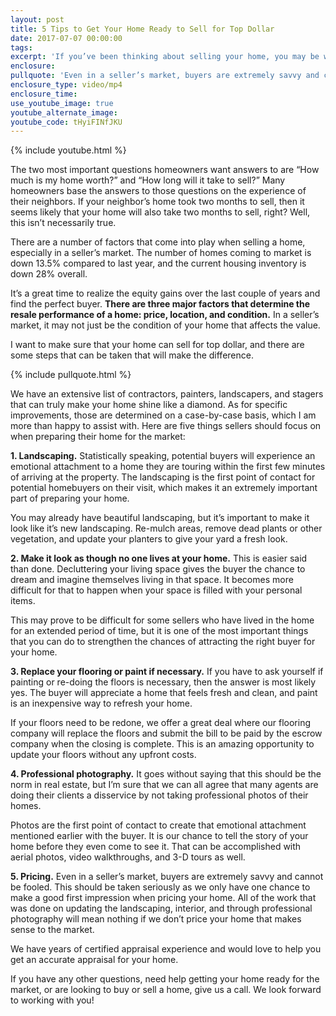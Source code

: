 ```yaml
---
layout: post
title: 5 Tips to Get Your Home Ready to Sell for Top Dollar
date: 2017-07-07 00:00:00
tags:
excerpt: 'If you’ve been thinking about selling your home, you may be worried that it’s not ready to sell. I’ve listed a few things you can do to get your home ready to sell for top dollar.'
enclosure:
pullquote: 'Even in a seller’s market, buyers are extremely savvy and cannot be fooled.'
enclosure_type: video/mp4
enclosure_time:
use_youtube_image: true
youtube_alternate_image:
youtube_code: tHyiFINfJKU
---
```



{% include youtube.html %}

The two most important questions homeowners want answers to are “How much is my home worth?” and “How long will it take to sell?” Many homeowners base the answers to those questions on the experience of their neighbors. If your neighbor’s home took two months to sell, then it seems likely that your home will also take two months to sell, right? Well, this isn’t necessarily true.

There are a number of factors that come into play when selling a home, especially in a seller’s market. The number of homes coming to market is down 13.5% compared to last year, and the current housing inventory is down 28% overall.

It’s a great time to realize the equity gains over the last couple of years and find the perfect buyer. **There are three major factors that determine the resale performance of a home: price, location, and condition.** In a seller’s market, it may not just be the condition of your home that affects the value.

I want to make sure that your home can sell for top dollar, and there are some steps that can be taken that will make the difference.

{% include pullquote.html %}

We have an extensive list of contractors, painters, landscapers, and stagers that can truly make your home shine like a diamond. As for specific improvements, those are determined on a case-by-case basis, which I am more than happy to assist with. Here are five things sellers should focus on when preparing their home for the market:

**1. Landscaping.** Statistically speaking, potential buyers will experience an emotional attachment to a home they are touring within the first few minutes of arriving at the property. The landscaping is the first point of contact for potential homebuyers on their visit, which makes it an extremely important part of preparing your home.

You may already have beautiful landscaping, but it’s important to make it look like it’s new landscaping. Re-mulch areas, remove dead plants or other vegetation, and update your planters to give your yard a fresh look.

**2. Make it look as though no one lives at your home.** This is easier said than done. Decluttering your living space gives the buyer the chance to dream and imagine themselves living in that space. It becomes more difficult for that to happen when your space is filled with your personal items.

This may prove to be difficult for some sellers who have lived in the home for an extended period of time, but it is one of the most important things that you can do to strengthen the chances of attracting the right buyer for your home.

**3. Replace your flooring or paint if necessary.** If you have to ask yourself if painting or re-doing the floors is necessary, then the answer is most likely yes. The buyer will appreciate a home that feels fresh and clean, and paint is an inexpensive way to refresh your home.

If your floors need to be redone, we offer a great deal where our flooring company will replace the floors and submit the bill to be paid by the escrow company when the closing is complete. This is an amazing opportunity to update your floors without any upfront costs.

**4. Professional photography.** It goes without saying that this should be the norm in real estate, but I’m sure that we can all agree that many agents are doing their clients a disservice by not taking professional photos of their homes.

Photos are the first point of contact to create that emotional attachment mentioned earlier with the buyer. It is our chance to tell the story of your home before they even come to see it. That can be accomplished with aerial photos, video walkthroughs, and 3-D tours as well.

**5. Pricing.** Even in a seller’s market, buyers are extremely savvy and cannot be fooled. This should be taken seriously as we only have one chance to make a good first impression when pricing your home. All of the work that was done on updating the landscaping, interior, and through professional photography will mean nothing if we don’t price your home that makes sense to the market.

We have years of certified appraisal experience and would love to help you get an accurate appraisal for your home.

If you have any other questions, need help getting your home ready for the market, or are looking to buy or sell a home, give us a call. We look forward to working with you!